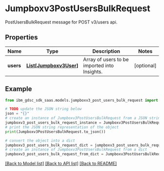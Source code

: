 # Jumpboxv3PostUsersBulkRequest

PostUsersBulkRequest message for POST v3/users api.

## Properties

Name | Type | Description | Notes
------------ | ------------- | ------------- | -------------
**users** | [**List[Jumpboxv3User]**](Jumpboxv3User.md) | Array of users to be imported into Insights. | [optional] 

## Example

```python
from ibm_gdsc_sdk_saas.models.jumpboxv3_post_users_bulk_request import Jumpboxv3PostUsersBulkRequest

# TODO update the JSON string below
json = "{}"
# create an instance of Jumpboxv3PostUsersBulkRequest from a JSON string
jumpboxv3_post_users_bulk_request_instance = Jumpboxv3PostUsersBulkRequest.from_json(json)
# print the JSON string representation of the object
print(Jumpboxv3PostUsersBulkRequest.to_json())

# convert the object into a dict
jumpboxv3_post_users_bulk_request_dict = jumpboxv3_post_users_bulk_request_instance.to_dict()
# create an instance of Jumpboxv3PostUsersBulkRequest from a dict
jumpboxv3_post_users_bulk_request_from_dict = Jumpboxv3PostUsersBulkRequest.from_dict(jumpboxv3_post_users_bulk_request_dict)
```
[[Back to Model list]](../README.md#documentation-for-models) [[Back to API list]](../README.md#documentation-for-api-endpoints) [[Back to README]](../README.md)


